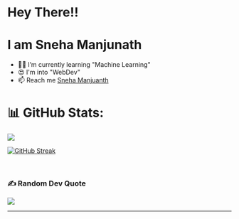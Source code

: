 # Hey There!!

# I am Sneha Manjunath

- 👩‍💻 I’m currently learning "Machine Learning"
- 😍 I'm into "WebDev"
- 📫 Reach me <a href = "www.linkedin.com/in/sneha-manjunath-mcz2b2gmjr"> Sneha Manjuanth </a>

# 📊 GitHub Stats:
 <img src="https://github-readme-stats.vercel.app/api?username=snehamanjunath36&theme=prussian&hide_border=false&include_all_commits=true&count_private=true">
 
 
<br/>


[![GitHub Streak](https://github-readme-streak-stats.herokuapp.com?user=snehamanjunath36&theme=prussian)](https://git.io/streak-stats)

<br/>


### ✍️ Random Dev Quote
![](https://quotes-github-readme.vercel.app/api?type=horizontal&theme=dark)

---

<!---
snehamanjunath36/snehamanjunath36 is a ✨ special ✨ repository because its `README.md` (this file) appears on your GitHub profile.
You can click the Preview link to take a look at your changes.
--->
